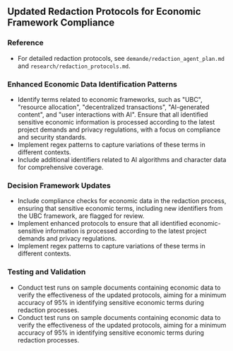 ## Updated Redaction Protocols for Economic Framework Compliance
### Reference
- For detailed redaction protocols, see `demande/redaction_agent_plan.md` and `research/redaction_protocols.md`.
### Enhanced Economic Data Identification Patterns
- Identify terms related to economic frameworks, such as "UBC", "resource allocation", "decentralized transactions", "AI-generated content", and "user interactions with AI". Ensure that all identified sensitive economic information is processed according to the latest project demands and privacy regulations, with a focus on compliance and security standards.
- Implement regex patterns to capture variations of these terms in different contexts.
- Include additional identifiers related to AI algorithms and character data for comprehensive coverage.
### Decision Framework Updates
- Include compliance checks for economic data in the redaction process, ensuring that sensitive economic terms, including new identifiers from the UBC framework, are flagged for review.
- Implement enhanced protocols to ensure that all identified economic-sensitive information is processed according to the latest project demands and privacy regulations.
- Implement regex patterns to capture variations of these terms in different contexts.
### Testing and Validation
- Conduct test runs on sample documents containing economic data to verify the effectiveness of the updated protocols, aiming for a minimum accuracy of 95% in identifying sensitive economic terms during redaction processes.
- Conduct test runs on sample documents containing economic data to verify the effectiveness of the updated protocols, aiming for a minimum accuracy of 95% in identifying sensitive economic terms during redaction processes.
